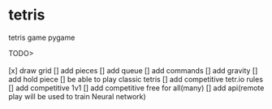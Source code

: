 # tetris
tetris game pygame

TODO> <br/><br/>
[x] draw grid
[] add pieces
[] add queue
[] add commands
[] add gravity
[] add hold piece
[] be able to play classic tetris
[] add competitive tetr.io rules
[] add competitive 1v1
[] add competitive free for all(many)
[] add api(remote play will be used to train Neural network)
